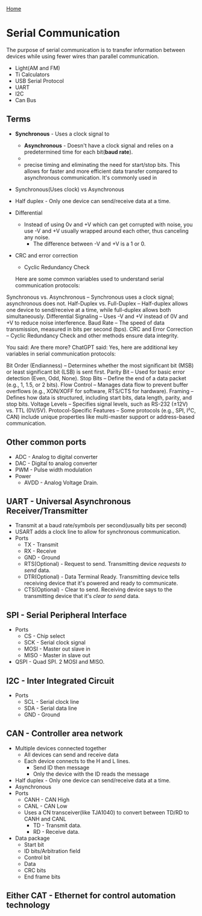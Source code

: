 [Home](../README.md#low-level-programming)

# Serial Communication
The purpose of serial communication is to transfer information between devices while using fewer wires than parallel communication.

- Light(AM and FM)
- Ti Calculators
- USB Serial Protocol
- UART
- I2C
- Can Bus

## Terms
- **Synchronous** - Uses a clock signal to 
	- **Asynchronous** - Doesn't have a clock signal and relies on a predetermined time for each bit(**baud rate**).
	-
	- precise timing and eliminating the need for start/stop bits. This allows for faster and more efficient data transfer compared to asynchronous communication. It's commonly used in

- Synchronous(Uses clock) vs Asynchronous
- Half duplex - Only one device can send/receive data at a time.
- Differential
	- Instead of using 0v and +V which can get corrupted with noise, you use -V and +V usually wrapped around each other, thus canceling any noise.
		- The difference between -V and +V is a 1 or 0.
- CRC and error correction
	- Cyclic Redundancy Check
	
	Here are some common variables used to understand serial communication protocols:

Synchronous vs. Asynchronous – Synchronous uses a clock signal; asynchronous does not.
Half-Duplex vs. Full-Duplex – Half-duplex allows one device to send/receive at a time, while full-duplex allows both simultaneously.
Differential Signaling – Uses -V and +V instead of 0V and +V to reduce noise interference.
Baud Rate – The speed of data transmission, measured in bits per second (bps).
CRC and Error Correction – Cyclic Redundancy Check and other methods ensure data integrity.






You said:
Are there more?
ChatGPT said:
Yes, here are additional key variables in serial communication protocols:

Bit Order (Endianness) – Determines whether the most significant bit (MSB) or least significant bit (LSB) is sent first.
Parity Bit – Used for basic error detection (Even, Odd, None).
Stop Bits – Define the end of a data packet (e.g., 1, 1.5, or 2 bits).
Flow Control – Manages data flow to prevent buffer overflows (e.g., XON/XOFF for software, RTS/CTS for hardware).
Framing – Defines how data is structured, including start bits, data length, parity, and stop bits.
Voltage Levels – Specifies signal levels, such as RS-232 (±12V) vs. TTL (0V/5V).
Protocol-Specific Features – Some protocols (e.g., SPI, I²C, CAN) include unique properties like multi-master support or address-based communication.

## Other common ports
- ADC - Analog to digital converter
- DAC - Digital to analog converter
- PWM - Pulse width modulation
- Power
	- AVDD - Analog Voltage Drain.

## UART - Universal Asynchronous Receiver/Transmitter
- Transmit at a baud rate/symbols per second(usually bits per second)
- USART adds a clock line to allow for synchronous communication.
- Ports
	- TX - Transmit
	- RX - Receive
	- GND - Ground
	- RTS(Optional) - Request to send. Transmitting device *requests to send* data.
	- DTR(Optional) - Data Terminal Ready. Transmitting device tells receiving device that it's powered and ready to communicate.
	- CTS(Optional) - Clear to send. Receiving device says to the transmitting device that it's *clear to send* data.

## SPI - Serial Peripheral Interface
- Ports
	- CS - Chip select
	- SCK - Serial clock signal
	- MOSI - Master out slave in
	- MISO - Master in slave out
- QSPI - Quad SPI. 2 MOSI and MISO.

## I2C - Inter Integrated Circuit
- Ports
	- SCL - Serial clock line
	- SDA - Serial data line
	- GND - Ground

## CAN - Controller area network
- Multiple devices connected together
	- All devices can send and receive data
	- Each device connects to the H and L lines.
		- Send ID then message
		- Only the device with the ID reads the message
- Half duplex - Only one device can send/receive data at a time.
- Asynchronous
- Ports
	- CANH - CAN High
	- CANL - CAN Low
	- Uses a CN transceiver(like TJA1040) to convert between TD/RD to CANH and CANL
		- TD - Transmit data.
		- RD - Receive data.
- Data package
	- Start bit
	- ID bits/Arbitration field
	- Control bit
	- Data
	- CRC bits
	- End frame bits

## Either CAT - Ethernet for control automation technology